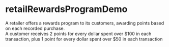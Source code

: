# retailRewardsProgramDemo
A retailer offers a rewards program to its customers, awarding points based on each recorded purchase.   
A customer receives 2 points for every dollar spent over $100 in each transaction, plus 1 point for every dollar spent over $50 in each transaction

